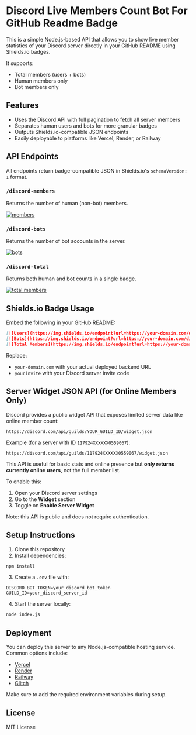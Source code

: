 # Discord Live Members Count Bot For GitHub Readme Badge

This is a simple Node.js-based API that allows you to show live member statistics of your Discord server directly in your GitHub README using Shields.io badges.

It supports:

* Total members (users + bots)
* Human members only
* Bot members only

## Features

* Uses the Discord API with full pagination to fetch all server members
* Separates human users and bots for more granular badges
* Outputs Shields.io-compatible JSON endpoints
* Easily deployable to platforms like Vercel, Render, or Railway

## API Endpoints

All endpoints return badge-compatible JSON in Shields.io's `schemaVersion: 1` format.

### `/discord-members`

Returns the number of human (non-bot) members.

[![members](https://discord-live-members-count-bot.vercel.app/api/discord-members?guildId=1179245642770559067)](https://discord.gg/bphreFK4NJ)


### `/discord-bots`

Returns the number of bot accounts in the server.

[![bots](https://discord-live-members-count-bot.vercel.app/api/discord-bots?guildId=1179245642770559067)](https://discord.gg/bphreFK4NJ)


### `/discord-total`

Returns both human and bot counts in a single badge.

[![total members](https://discord-live-members-count-bot.vercel.app/api/discord-total?guildId=1179245642770559067)](https://discord.gg/bphreFK4NJ)


## Shields.io Badge Usage

Embed the following in your GitHub README:

```md
[![Users](https://img.shields.io/endpoint?url=https://your-domain.com/discord-members)](https://discord.gg/yourinvite)
[![Bots](https://img.shields.io/endpoint?url=https://your-domain.com/discord-bots)](https://discord.gg/yourinvite)
[![Total Members](https://img.shields.io/endpoint?url=https://your-domain.com/discord-total)](https://discord.gg/yourinvite)
```

Replace:

* `your-domain.com` with your actual deployed backend URL
* `yourinvite` with your Discord server invite code

## Server Widget JSON API (for Online Members Only)

Discord provides a public widget API that exposes limited server data like online member count:

```
https://discord.com/api/guilds/YOUR_GUILD_ID/widget.json
```

Example (for a server with ID `117924XXXXXX0559067`):

```
https://discord.com/api/guilds/117924XXXXXX0559067/widget.json
```

This API is useful for basic stats and online presence but **only returns currently online users**, not the full member list.

To enable this:

1. Open your Discord server settings
2. Go to the **Widget** section
3. Toggle on **Enable Server Widget**

Note: this API is public and does not require authentication.

## Setup Instructions

1. Clone this repository
2. Install dependencies:

```bash
npm install
```

3. Create a `.env` file with:

```env
DISCORD_BOT_TOKEN=your_discord_bot_token
GUILD_ID=your_discord_server_id
```

4. Start the server locally:

```bash
node index.js
```

## Deployment

You can deploy this server to any Node.js-compatible hosting service. Common options include:

* [Vercel](https://vercel.com/)
* [Render](https://render.com/)
* [Railway](https://railway.app/)
* [Glitch](https://glitch.com/)

Make sure to add the required environment variables during setup.

## License

MIT License
